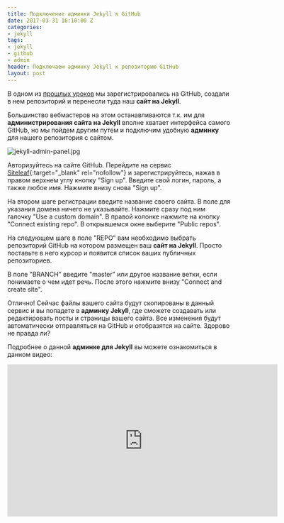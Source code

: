 ```yaml
---
title: Подключение админки Jekyll к GitHub
date: 2017-03-31 16:10:00 Z
categories:
- jekyll
tags:
- jekyll
- github
- admin
header: Подключаем админку Jekyll к репозиторию GitHub
layout: post
---
```


В одном из [прошлых уроков](https://htmlblog.github.io/kak-perenesti-site-jekyll-na-github) мы зарегистрировались на GitHub, создали в нем репозиторий и перенесли туда наш **сайт на Jekyll**.

Большинство вебмастеров на этом останавливаются т.к. им для **администрирования сайта на Jekyll** вполне хватает интерфейса самого GitHub, но мы пойдем другим путем и подключим удобную **админку** для нашего репозитория с сайтом.

![jekyll-admin-panel.jpg](/uploads/jekyll-admin-panel.jpg)

Авторизуйтесь на сайте GitHub. Перейдите на сервис [Siteleaf](http://cur.lv/15ah53){:target="_blank" rel="nofollow"} и зарегистрируйтесь, нажав в правом верхнем углу кнопку "Sign up". Введите свой логин, пароль, а также любое имя. Нажмите внизу снова "Sign up".

На втором шаге регистрации введите название своего сайта. В поле для указания домена ничего не указывайте. Нажмите сразу под ним галочку "Use a custom domain". В правой колонке нажмите на кнопку "Connect existing repo". В открывшемся окне выберите "Public repos".

На следующем шаге в поле "REPO" вам необходимо выбрать репозиторий GitHub на котором размещен ваш **сайт на Jekyll**. Просто поставьте в него курсор и появится список ваших публичных репозиториев.

В поле "BRANCH" введите "master" или другое название ветки, если понимаете о чем идет речь. После этого нажмите внизу "Connect and create site".

Отлично! Сейчас файлы вашего сайта будут скопированы в данный сервис и вы попадете в **админку Jekyll**, где сможете создавать или редактировать посты и страницы вашего сайта. Все изменения будут автоматически отправляться на GitHub и отобразятся на сайте. 
Здорово не правда ли?

Подробнее о данной **админке для Jekyll** вы можете ознакомиться в данном видео:

<div class="myvideo">
<iframe width="610" height="343" src="https://www.youtube.com/embed/CK12Q9OhoFw" frameborder="0" allowfullscreen></iframe>
</div>